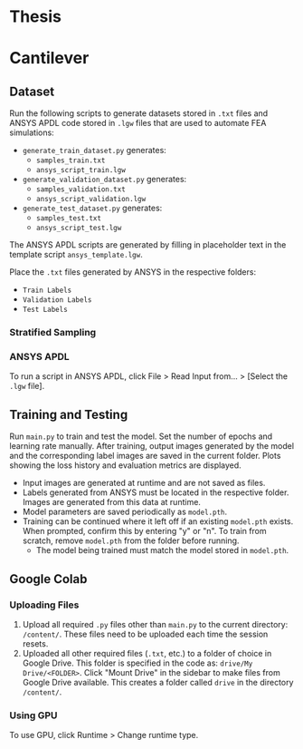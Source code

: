 # Thesis


# Cantilever

## Dataset
Run the following scripts to generate datasets stored in `.txt` files and ANSYS APDL code stored in `.lgw` files that are used to automate FEA simulations:
* `generate_train_dataset.py` generates:
    * `samples_train.txt`
    * `ansys_script_train.lgw`
* `generate_validation_dataset.py` generates:
    * `samples_validation.txt`
    * `ansys_script_validation.lgw`
* `generate_test_dataset.py` generates:
    * `samples_test.txt`
    * `ansys_script_test.lgw`

The ANSYS APDL scripts are generated by filling in placeholder text in the template script `ansys_template.lgw`.

Place the `.txt` files generated by ANSYS in the respective folders:
* `Train Labels`
* `Validation Labels`
* `Test Labels`

### Stratified Sampling

### ANSYS APDL
To run a script in ANSYS APDL, click File > Read Input from... > [Select the `.lgw` file].

## Training and Testing
Run `main.py` to train and test the model. Set the number of epochs and learning rate manually. After training, output images generated by the model and the corresponding label images are saved in the current folder. Plots showing the loss history and evaluation metrics are displayed.
* Input images are generated at runtime and are not saved as files.
* Labels generated from ANSYS must be located in the respective folder. Images are generated from this data at runtime.
* Model parameters are saved periodically as `model.pth`.
* Training can be continued where it left off if an existing `model.pth` exists. When prompted, confirm this by entering "y" or "n". To train from scratch, remove `model.pth` from the folder before running.
    * The model being trained must match the model stored in `model.pth`.


## Google Colab

### Uploading Files
1. Upload all required `.py` files other than `main.py` to the current directory: `/content/`. These files need to be uploaded each time the session resets.
2. Uploaded all other required files (`.txt`, etc.) to a folder of choice in Google Drive. This folder is specified in the code as: `drive/My Drive/<FOLDER>`. Click "Mount Drive" in the sidebar to make files from Google Drive available. This creates a folder called `drive` in the directory `/content/`.

### Using GPU
To use GPU, click Runtime > Change runtime type.